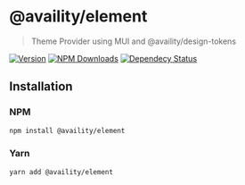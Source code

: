 # @availity/element

> Theme Provider using MUI and @availity/design-tokens

[![Version](https://img.shields.io/npm/v/@availity/element.svg?style=for-the-badge)](https://www.npmjs.com/package/@availity/element)
[![NPM Downloads](https://img.shields.io/npm/dt/@availity/element.svg?style=for-the-badge)](https://www.npmjs.com/package/@availity/element)
[![Dependecy Status](https://img.shields.io/librariesio/release/npm/@availity/element?style=for-the-badge)](https://github.com/Availity/element/blob/master/packages/element/package.json)

## Installation

### NPM

```bash
npm install @availity/element
```

### Yarn

```bash
yarn add @availity/element
```
